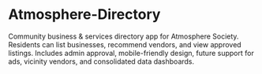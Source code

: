 # Atmosphere-Directory
Community business &amp; services directory app for Atmosphere Society. Residents can list businesses, recommend vendors, and view approved listings. Includes admin approval, mobile-friendly design, future support for ads, vicinity vendors, and consolidated data dashboards.

